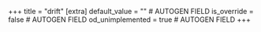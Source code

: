 +++
title = "drift"
[extra]
default_value = "" # AUTOGEN FIELD
is_override = false # AUTOGEN FIELD
od_unimplemented = true # AUTOGEN FIELD
+++